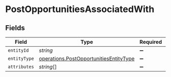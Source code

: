 # PostOpportunitiesAssociatedWith


## Fields

| Field                                                                                            | Type                                                                                             | Required                                                                                         | Description                                                                                      |
| ------------------------------------------------------------------------------------------------ | ------------------------------------------------------------------------------------------------ | ------------------------------------------------------------------------------------------------ | ------------------------------------------------------------------------------------------------ |
| `entityId`                                                                                       | *string*                                                                                         | :heavy_minus_sign:                                                                               | N/A                                                                                              |
| `entityType`                                                                                     | [operations.PostOpportunitiesEntityType](../../models/operations/postopportunitiesentitytype.md) | :heavy_minus_sign:                                                                               | N/A                                                                                              |
| `attributes`                                                                                     | *string*[]                                                                                       | :heavy_minus_sign:                                                                               | N/A                                                                                              |